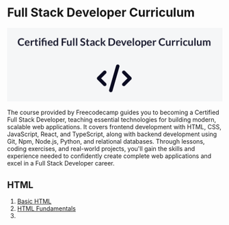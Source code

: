 # Full Stack Developer Curriculum

<p align="center">
  <img src="https://github.com/TurkishDelightCo/full-stack-developer/blob/main/freecodecamp.png" />
</p>
The course provided by Freecodecamp guides you to becoming a Certified Full Stack Developer, teaching essential technologies for building modern, scalable web applications. It covers frontend development with HTML, CSS, JavaScript, React, and TypeScript, along with backend development using Git, Npm, Node.js, Python, and relational databases. Through lessons, coding exercises, and real-world projects, you'll gain the skills and experience needed to confidently create complete web applications and excel in a Full Stack Developer career.

## HTML
 1. [Basic HTML](https://github.com/TurkishDelightCo/full-stack-developer/tree/main/HTML/Basic%20HTML)
 2. [HTML Fundamentals](https://github.com/TurkishDelightCo/full-stack-developer/tree/main/HTML/HTML%20Fundamentals)
 3. 
